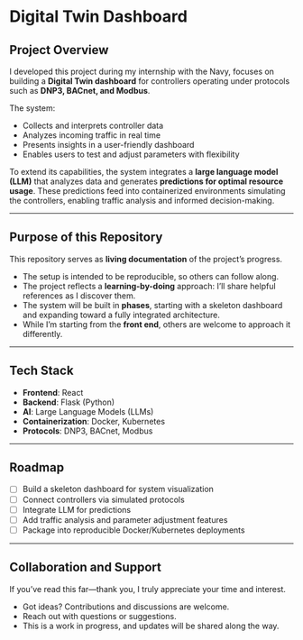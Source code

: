 # Digital Twin Dashboard

## Project Overview
I developed this project during my internship with the Navy, focuses on building a **Digital Twin dashboard** for controllers operating under protocols such as **DNP3, BACnet, and Modbus**.

The system:
- Collects and interprets controller data  
- Analyzes incoming traffic in real time  
- Presents insights in a user-friendly dashboard  
- Enables users to test and adjust parameters with flexibility  

To extend its capabilities, the system integrates a **large language model (LLM)** that analyzes data and generates **predictions for optimal resource usage**. These predictions feed into containerized environments simulating the controllers, enabling traffic analysis and informed decision-making.

---

## Purpose of this Repository
This repository serves as **living documentation** of the project’s progress.

- The setup is intended to be reproducible, so others can follow along.  
- The project reflects a **learning-by-doing** approach: I’ll share helpful references as I discover them.  
- The system will be built in **phases**, starting with a skeleton dashboard and expanding toward a fully integrated architecture.  
- While I’m starting from the **front end**, others are welcome to approach it differently.  

---

## Tech Stack
- **Frontend**: React  
- **Backend**: Flask (Python)  
- **AI**: Large Language Models (LLMs)  
- **Containerization**: Docker, Kubernetes  
- **Protocols**: DNP3, BACnet, Modbus  

---

## Roadmap
- [ ] Build a skeleton dashboard for system visualization  
- [ ] Connect controllers via simulated protocols  
- [ ] Integrate LLM for predictions  
- [ ] Add traffic analysis and parameter adjustment features  
- [ ] Package into reproducible Docker/Kubernetes deployments  

---

## Collaboration and Support
If you’ve read this far—thank you, I truly appreciate your time and interest.  

- Got ideas? Contributions and discussions are welcome.  
- Reach out with questions or suggestions.  
- This is a work in progress, and updates will be shared along the way.  
